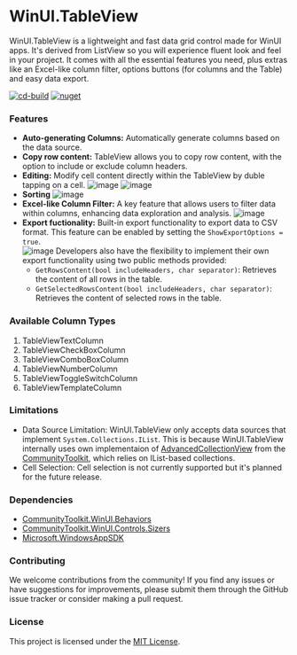 # WinUI.TableView
WinUI.TableView is a lightweight and fast data grid control made for WinUI apps. It's derived from ListView so you will experience fluent look and feel in your project. It comes with all the essential features you need, plus extras like an Excel-like column filter, options buttons (for columns and the Table) and easy data export.

[![cd-build](https://github.com/w-ahmad/WinUI.TableView/actions/workflows/cd-build.yml/badge.svg)](https://github.com/w-ahmad/WinUI.TableView/actions/workflows/cd-build.yml)
[![nuget](https://img.shields.io/nuget/v/WinUI.TableView)](https://www.nuget.org/packages/WinUI.TableView/)

### Features
- __Auto-generating Columns:__ Automatically generate columns based on the data source.
- __Copy row content:__ TableView allows you to copy row content, with the option to include or exclude column headers.
- __Editing:__ Modify cell content directly within the TableView by duble tapping on a cell.
![image](https://raw.githubusercontent.com/w-ahmad/WinUI.TableView/main/screenshots/Editing1.png)
![image](https://raw.githubusercontent.com/w-ahmad/WinUI.TableView/main/screenshots/Editing2.png)
- __Sorting__
![image](https://raw.githubusercontent.com/w-ahmad/WinUI.TableView/main/screenshots/Sorting.png)
- __Excel-like Column Filter:__ A key feature that allows users to filter data within columns, enhancing data exploration and analysis.
![image](https://raw.githubusercontent.com/w-ahmad/WinUI.TableView/main/screenshots/Filter.png)
- __Export fuctionality:__ Built-in export functionality to export data to CSV format. This feature can be enabled by setting the `ShowExportOptions = true`. 				
![image](https://raw.githubusercontent.com/w-ahmad/WinUI.TableView/main/screenshots/Options.png)
Developers also have the flexibility to implement their own export functionality using two public methods provided:	
	- `GetRowsContent(bool includeHeaders, char separator)`: Retrieves the content of all rows in the table.
	- `GetSelectedRowsContent(bool includeHeaders, char separator)`: Retrieves the content of selected rows in the table.

### Available Column Types
1. TableViewTextColumn
1. TableViewCheckBoxColumn
1. TableViewComboBoxColumn
1. TableViewNumberColumn
1. TableViewToggleSwitchColumn
1. TableViewTemplateColumn

### Limitations
- Data Source Limitation: WinUI.TableView only accepts data sources that implement `System.Collections.IList`. This is because WinUI.TableView internally uses own implementaion of [AdvancedCollectionView](https://www.nuget.org/packages/CommunityToolkit.WinUI.Collections) from the [CommunityToolkit](https://github.com/CommunityToolkit/Windows), which relies on IList-based collections.
- Cell Selection: Cell selection is not currently supported but it's planned for the future release.

### Dependencies
- [CommunityToolkit.WinUI.Behaviors](https://www.nuget.org/packages/CommunityToolkit.WinUI.Behaviors/)
- [CommunityToolkit.WinUI.Controls.Sizers](https://www.nuget.org/packages/CommunityToolkit.WinUI.Controls.Sizers/)
- [Microsoft.WindowsAppSDK](https://www.nuget.org/packages/Microsoft.WindowsAppSDK/)

### Contributing
We welcome contributions from the community! If you find any issues or have suggestions for improvements, please submit them through the GitHub issue tracker or consider making a pull request.

### License
This project is licensed under the [MIT License](https://github.com/w-ahmad/WinUI.TableView?tab=MIT-1-ov-file).
